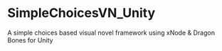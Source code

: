 # SimpleChoicesVN_Unity
A simple choices based visual novel framework using xNode &amp; Dragon Bones for Unity
